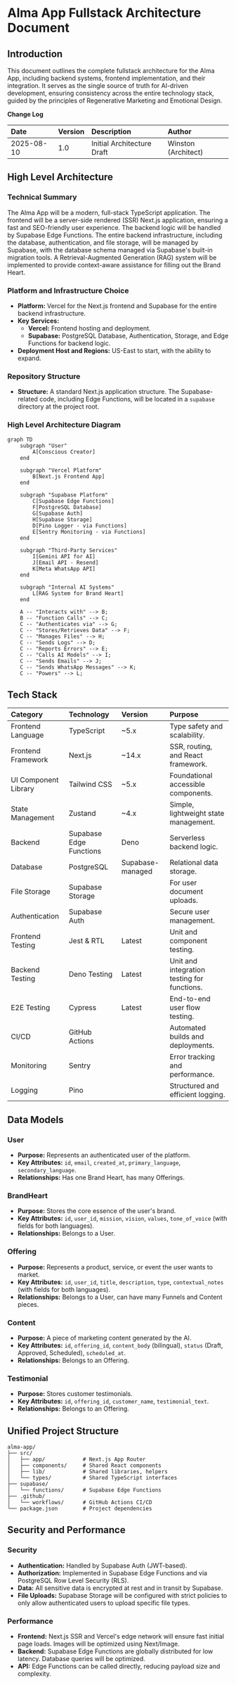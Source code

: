 # Alma App Fullstack Architecture Document

## Introduction
This document outlines the complete fullstack architecture for the Alma App, including backend systems, frontend implementation, and their integration. It serves as the single source of truth for AI-driven development, ensuring consistency across the entire technology stack, guided by the principles of Regenerative Marketing and Emotional Design.

**Change Log**

| Date | Version | Description | Author |
| :--- | :--- | :--- | :--- |
| 2025-08-10 | 1.0 | Initial Architecture Draft | Winston (Architect) |

## High Level Architecture

### Technical Summary
The Alma App will be a modern, full-stack TypeScript application. The frontend will be a server-side rendered (SSR) Next.js application, ensuring a fast and SEO-friendly user experience. The backend logic will be handled by Supabase Edge Functions. The entire backend infrastructure, including the database, authentication, and file storage, will be managed by Supabase, with the database schema managed via Supabase's built-in migration tools. A Retrieval-Augmented Generation (RAG) system will be implemented to provide context-aware assistance for filling out the Brand Heart.

### Platform and Infrastructure Choice
*   **Platform:** Vercel for the Next.js frontend and Supabase for the entire backend infrastructure.
*   **Key Services:**
    *   **Vercel:** Frontend hosting and deployment.
    *   **Supabase:** PostgreSQL Database, Authentication, Storage, and Edge Functions for backend logic.
*   **Deployment Host and Regions:** US-East to start, with the ability to expand.

### Repository Structure
*   **Structure:** A standard Next.js application structure. The Supabase-related code, including Edge Functions, will be located in a `supabase` directory at the project root.

### High Level Architecture Diagram
```mermaid
graph TD
    subgraph "User"
        A[Conscious Creator]
    end

    subgraph "Vercel Platform"
        B[Next.js Frontend App]
    end

    subgraph "Supabase Platform"
        C[Supabase Edge Functions]
        F[PostgreSQL Database]
        G[Supabase Auth]
        H[Supabase Storage]
        D[Pino Logger - via Functions]
        E[Sentry Monitoring - via Functions]
    end
    
    subgraph "Third-Party Services"
        I[Gemini API for AI]
        J[Email API - Resend]
        K[Meta WhatsApp API]
    end

    subgraph "Internal AI Systems"
        L[RAG System for Brand Heart]
    end

    A -- "Interacts with" --> B;
    B -- "Function Calls" --> C;
    C -- "Authenticates via" --> G;
    C -- "Stores/Retrieves Data" --> F;
    C -- "Manages Files" --> H;
    C -- "Sends Logs" --> D;
    C -- "Reports Errors" --> E;
    C -- "Calls AI Models" --> I;
    C -- "Sends Emails" --> J;
    C -- "Sends WhatsApp Messages" --> K;
    C -- "Powers" --> L;
```

## Tech Stack

| Category | Technology | Version | Purpose |
| :--- | :--- | :--- | :--- |
| Frontend Language | TypeScript | ~5.x | Type safety and scalability. |
| Frontend Framework | Next.js | ~14.x | SSR, routing, and React framework. |
| UI Component Library | Tailwind CSS | ~5.x | Foundational accessible components. |
| State Management | Zustand | ~4.x | Simple, lightweight state management. |
| Backend | Supabase Edge Functions | Deno | Serverless backend logic. |
| Database | PostgreSQL | Supabase-managed | Relational data storage. |
| File Storage | Supabase Storage | | For user document uploads. |
| Authentication | Supabase Auth | | Secure user management. |
| Frontend Testing | Jest & RTL | Latest | Unit and component testing. |
| Backend Testing | Deno Testing | Latest | Unit and integration testing for functions. |
| E2E Testing | Cypress | Latest | End-to-end user flow testing. |
| CI/CD | GitHub Actions | | Automated builds and deployments. |
| Monitoring | Sentry | | Error tracking and performance. |
| Logging | Pino | | Structured and efficient logging. |

## Data Models

### User
*   **Purpose:** Represents an authenticated user of the platform.
*   **Key Attributes:** `id`, `email`, `created_at`, `primary_language`, `secondary_language`.
*   **Relationships:** Has one Brand Heart, has many Offerings.

### BrandHeart
*   **Purpose:** Stores the core essence of the user's brand.
*   **Key Attributes:** `id`, `user_id`, `mission`, `vision`, `values`, `tone_of_voice` (with fields for both languages).
*   **Relationships:** Belongs to a User.

### Offering
*   **Purpose:** Represents a product, service, or event the user wants to market.
*   **Key Attributes:** `id`, `user_id`, `title`, `description`, `type`, `contextual_notes` (with fields for both languages).
*   **Relationships:** Belongs to a User, can have many Funnels and Content pieces.

### Content
*   **Purpose:** A piece of marketing content generated by the AI.
*   **Key Attributes:** `id`, `offering_id`, `content_body` (bilingual), `status` (Draft, Approved, Scheduled), `scheduled_at`.
*   **Relationships:** Belongs to an Offering.

### Testimonial
*   **Purpose:** Stores customer testimonials.
*   **Key Attributes:** `id`, `offering_id`, `customer_name`, `testimonial_text`.
*   **Relationships:** Belongs to an Offering.

## Unified Project Structure

```
alma-app/
├── src/
│   ├── app/            # Next.js App Router
│   ├── components/     # Shared React components
│   ├── lib/            # Shared libraries, helpers
│   └── types/          # Shared TypeScript interfaces
├── supabase/
│   └── functions/      # Supabase Edge Functions
├── .github/
│   └── workflows/      # GitHub Actions CI/CD
└── package.json        # Project dependencies
```

## Security and Performance

### Security
*   **Authentication:** Handled by Supabase Auth (JWT-based).
*   **Authorization:** Implemented in Supabase Edge Functions and via PostgreSQL Row Level Security (RLS).
*   **Data:** All sensitive data is encrypted at rest and in transit by Supabase.
*   **File Uploads:** Supabase Storage will be configured with strict policies to only allow authenticated users to upload specific file types.

### Performance
*   **Frontend:** Next.js SSR and Vercel's edge network will ensure fast initial page loads. Images will be optimized using Next/Image.
*   **Backend:** Supabase Edge Functions are globally distributed for low latency. Database queries will be optimized.
*   **API:** Edge Functions can be called directly, reducing payload size and complexity.
